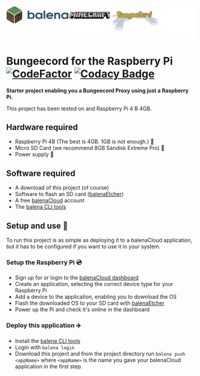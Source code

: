 ![balena Minecraft Bungeecord](images/logo.png)

# Bungeecord for the Raspberry Pi [![CodeFactor](https://www.codefactor.io/repository/github/alexprogrammerde/balena-minecraft-bungeecord/badge)](https://www.codefactor.io/repository/github/alexprogrammerde/balena-minecraft-bungeecord) [![Codacy Badge](https://api.codacy.com/project/badge/Grade/e1dbd91e4e7548b19e5e839290260796)](https://www.codacy.com/manual/alex-05/balena-minecraft-bungeecord?utm_source=github.com&amp;utm_medium=referral&amp;utm_content=AlexProgrammerDE/balena-minecraft-bungeecord&amp;utm_campaign=Badge_Grade)
**Starter project enabling you a Bungeecord Proxy using just a Raspberry Pi.**

This project has been tested on and Raspberry Pi 4 B 4GB.

## Hardware required

* Raspberry Pi 4B (The best is 4GB. 1GB is not enough.) :tada:
* Micro SD Card (we recommend 8GB Sandisk Extreme Pro) :floppy_disk:
* Power supply :electric_plug:

## Software required

* A download of this project (of course)
* Software to flash an SD card ([balenaEtcher](https://balena.io/etcher))
* A free [balenaCloud](https://balena.io/cloud) account
* The [balena CLI tools](https://github.com/balena-io/balena-cli/blob/master/INSTALL.md)

## Setup and use :stars:

To run this project is as simple as deploying it to a balenaCloud application, but it has to be configured if you want to use it in your system.

### Setup the Raspberry Pi :cd:

* Sign up for or login to the [balenaCloud dashboard](https://dashboard.balena-cloud.com)
* Create an application, selecting the correct device type for your Raspberry Pi
* Add a device to the application, enabling you to download the OS
* Flash the downloaded OS to your SD card with [balenaEtcher](https://balena.io/etcher)
* Power up the Pi and check it's online in the dashboard

### Deploy this application :airplane:

* Install the [balena CLI tools](https://github.com/balena-io/balena-cli/blob/master/INSTALL.md)
* Login with `balena login`
* Download this project and from the project directory run `balena push <appName>` where `<appName>` is the name you gave your balenaCloud application in the first step.
